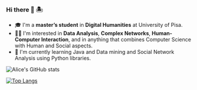 ### Hi there 👋 🏝

- 🎓 I'm a **master’s student** in **Digital Humanities** at University of Pisa.
- 👩‍💻 I'm interested in **Data Analysis**, **Complex Networks**, **Human-Computer Interaction**, and in anything that combines Computer Science with Human and Social aspects.
- 🧠 I'm currently learning Java and Data mining and Social Network Analysis using Python libraries.

![Alice's GitHub stats](https://github-readme-stats.vercel.app/api?username=alisola21&theme=tokyonight&show_icons=true)


[![Top Langs](https://github-readme-stats.vercel.app/api/top-langs/?username=alisola21&theme=tokyonight&layout=compact)](https://github.com/alisola21/github-readme-stats)
